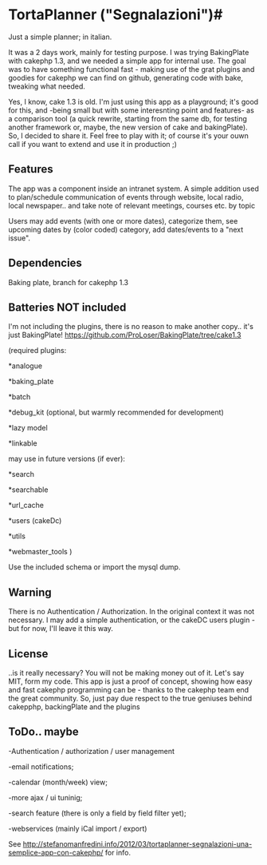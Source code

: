 # TortaPlanner ("Segnalazioni")#
Just a simple planner; in italian.

It was a 2 days work, mainly for testing purpose.
I was trying BakingPlate with cakephp 1.3, and we needed a simple app for internal use.
The goal was to have something functional fast - making use of the grat plugins and goodies for cakephp we can find on github, generating code with bake, tweaking what needed. 

Yes, I know, cake 1.3 is old. I'm just using this app as a playground; it's good for this, and -being small but with some interesnting point and features- as a comparison tool (a quick rewrite, starting from the same db, for testing another framework or, maybe, the new version of cake and bakingPlate).
So, I decided to share it.
Feel free to play with it; of course it's your ouwn call if you want to extend and use it in production ;)

## Features ##
The app was a component inside an intranet system. A simple addition used to plan/schedule communication of events through website, local radio, local newspaper.. and take note of relevant meetings, courses etc. by topic

Users may add events (with one or more dates), categorize them, see upcoming dates by (color coded) category, add dates/events to a "next issue". 


## Dependencies ##
Baking plate, branch for cakephp 1.3

## Batteries NOT included ##
I'm not including the plugins, there is no reason to make another copy.. it's just BakingPlate!
https://github.com/ProLoser/BakingPlate/tree/cake1.3

(required plugins:

*analogue 

*baking_plate

*batch

*debug_kit (optional, but warmly recommended for development)

*lazy model

*linkable

may use in future versions (if ever):

*search

*searchable

*url_cache

*users (cakeDc)

*utils

*webmaster_tools
)

Use the included schema or import the mysql dump.

## Warning ##
There is no Authentication / Authorization. In the original context it was not necessary. 
I may add a simple authentication, or the cakeDC users plugin - but for now, I'll leave it this way. 


## License ##
..is it really necessary?
You will not be making money out of it. 
Let's say MIT, form my code.
This app is just a proof of concept, showing how easy and fast cakephp programming can be - thanks to the cakephp team end the great community.
So, just pay due respect to the true geniuses behind cakepphp, backingPlate and the plugins

## ToDo.. maybe ##
-Authentication / authorization / user management

-email notifications; 

-calendar (month/week) view; 

-more ajax / ui tuninig; 

-search feature (there is only a field by field filter yet); 

-webservices (mainly iCal import / export)


See 
http://stefanomanfredini.info/2012/03/tortaplanner-segnalazioni-una-semplice-app-con-cakephp/
for info.